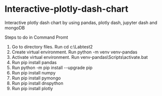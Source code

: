 # Interactive-plotly-dash-chart
Interactive plotly dash chart by using pandas, plotly dash, jupyter dash and mongoDB

Steps to do in Command Promt
1. Go to directory files. Run cd c:\Labtest2
2. Create virtual environment. Run python -m venv venv-pandas
3. Activate virtual environment. Run venv-pandas\Scripts\activate.bat 
4. Run pip install pandas
5. Run python -m pip install --upgrade pip
6. Run pip install numpy
7. Run pip install pymongo
8. Run pip install dnspython
9. Run pip install plotly
